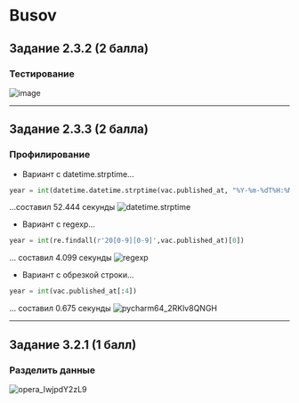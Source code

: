 # Busov
## Задание 2.3.2 (2 балла)
### Тестирование
![image](https://user-images.githubusercontent.com/88937120/205491804-43a447ad-a3a0-47ac-9168-35be2feb8bce.png)
____
## Задание 2.3.3 (2 балла)
### Профилирование
- Вариант с datetime.strptime...
```python
year = int(datetime.datetime.strptime(vac.published_at, "%Y-%m-%dT%H:%M:%S%z").strftime("%Y"))
```
...составил 52.444 секунды
![datetime.strptime](https://user-images.githubusercontent.com/88937120/205498198-1375c568-2a4e-4359-8624-c7935f5820ca.png)
- Вариант с regexp...
```python
year = int(re.findall(r'20[0-9][0-9]',vac.published_at)[0])
```
... составил 4.099 секунды
![regexp](https://user-images.githubusercontent.com/88937120/205498337-52bcfa54-dbd0-4942-907e-db4fd3faf1da.png)
- Вариант с обрезкой строки...
```python
year = int(vac.published_at[:4])
```
... составил 0.675 секунды
![pycharm64_2RKlv8QNGH](https://user-images.githubusercontent.com/88937120/205498421-eb15aed9-87c0-4a4f-9c2a-61b6d27f0c28.png)
____
## Задание 3.2.1 (1 балл)
### Разделить данные
![opera_IwjpdY2zL9](https://user-images.githubusercontent.com/88937120/206467657-ef755690-780e-46e6-a5dc-a73305038f72.png)
